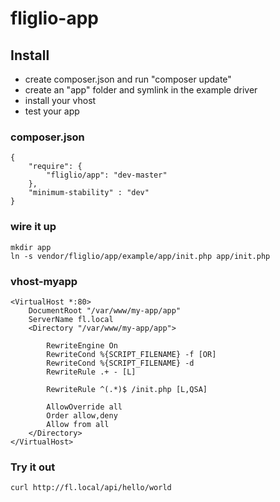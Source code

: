 # fliglio-app

## Install

- create composer.json and run "composer update"
- create an "app" folder and symlink in the example driver
- install your vhost 
- test your app

### composer.json
	
	{
	    "require": {
	        "fliglio/app": "dev-master"
	    },
		"minimum-stability" : "dev"
	}


### wire it up
	
	mkdir app
	ln -s vendor/fliglio/app/example/app/init.php app/init.php



### vhost-myapp

	<VirtualHost *:80>
	    DocumentRoot "/var/www/my-app/app"
	    ServerName fl.local
	    <Directory "/var/www/my-app/app">

	        RewriteEngine On
	        RewriteCond %{SCRIPT_FILENAME} -f [OR]
	        RewriteCond %{SCRIPT_FILENAME} -d
	        RewriteRule .+ - [L]

	        RewriteRule ^(.*)$ /init.php [L,QSA]

	        AllowOverride all
	        Order allow,deny
	        Allow from all
	    </Directory>
	</VirtualHost>


### Try it out

	curl http://fl.local/api/hello/world